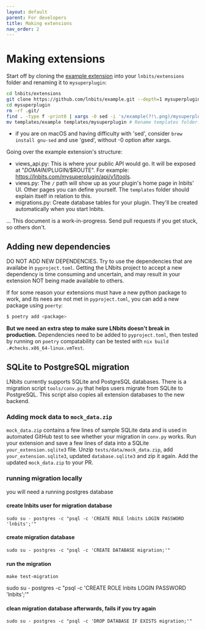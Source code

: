 ```yaml
---
layout: default
parent: For developers
title: Making extensions
nav_order: 2
---
```



Making extensions
=================

Start off by cloning the [example extension](https://github.com/lnbits/example) into your `lnbits/extensions` folder and renaming it to `mysuperplugin`:
```sh
cd lnbits/extensions
git clone https://github.com/lnbits/example.git --depth=1 mysuperplugin # Let's not use dashes or anything; it doesn't like those.
cd mysuperplugin
rm -rf .git/
find . -type f -print0 | xargs -0 sed -i 's/example(?!\.png)/mysuperplugin/g' # Change all occurrences of 'example' to your plugin name 'mysuperplugin'.
mv templates/example templates/mysuperplugin # Rename templates folder.
```
- if you are on macOS and having difficulty with 'sed', consider `brew install gnu-sed` and use 'gsed', without -0 option after xargs.

Going over the example extension's structure:
* views_api.py: This is where your public API would go. It will be exposed at "$DOMAIN/$PLUGIN/$ROUTE". For example: https://lnbits.com/mysuperplugin/api/v1/tools.
* views.py: The `/` path will show up as your plugin's home page in lnbits' UI. Other pages you can define yourself. The `templates` folder should explain itself in relation to this.
* migrations.py: Create database tables for your plugin. They'll be created automatically when you start lnbits.

... This document is a work-in-progress. Send pull requests if you get stuck, so others don't.


Adding new dependencies
-----------------------

DO NOT ADD NEW DEPENDENCIES. Try to use the dependencies that are availabe in `pyproject.toml`. Getting the LNbits project to accept a new dependency is time consuming and uncertain, and may result in your extension NOT being made available to others.

If for some reason your extensions must have a new python package to work, and its nees are not met in `pyproject.toml`, you can add a new package using `poerty`:

```sh
$ poetry add <package>
```

**But we need an extra step to make sure LNbits doesn't break in production.**
Dependencies need to be added to `pyproject.toml`, then tested by running on `poetry` compatability can be tested with `nix build .#checks.x86_64-linux.vmTest`.


SQLite to PostgreSQL migration
-----------------------

LNbits currently supports SQLite and PostgreSQL databases. There is a migration script `tools/conv.py` that helps users migrate from SQLite to PostgreSQL. This script also copies all extension databases to the new backend.

### Adding mock data to `mock_data.zip`

`mock_data.zip` contains a few lines of sample SQLite data and is used in automated GitHub test to see whether your migration in `conv.py` works. Run your extension and save a few lines of data into a SQLite `your_extension.sqlite3` file. Unzip `tests/data/mock_data.zip`, add `your_extension.sqlite3`, updated `database.sqlite3` and zip it again. Add the updated `mock_data.zip` to your PR.

### running migration locally
you will need a running postgres database

#### create lnbits user for migration database
```console
sudo su - postgres -c "psql -c 'CREATE ROLE lnbits LOGIN PASSWORD 'lnbits';'"
```
#### create migration database
```console
sudo su - postgres -c "psql -c 'CREATE DATABASE migration;'"
```
#### run the migration
```console
make test-migration
```
sudo su - postgres -c "psql -c 'CREATE ROLE lnbits LOGIN PASSWORD 'lnbits';'"
#### clean migration database afterwards, fails if you try again
```console
sudo su - postgres -c "psql -c 'DROP DATABASE IF EXISTS migration;'"
```
